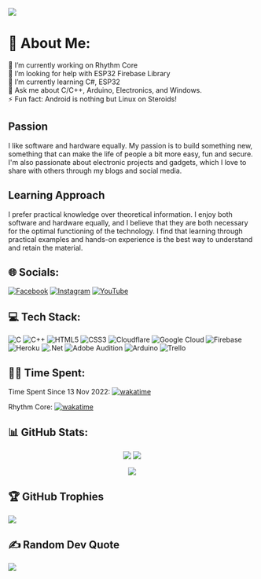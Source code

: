 [![](https://visitcount.itsvg.in/api?id=LogicalLokesh&icon=6&color=6)](https://visitcount.itsvg.in)


# 💫 About Me:
🔭 I’m currently working on Rhythm Core<br>🤝 I’m looking for help with ESP32 Firebase Library<br>🌱 I’m currently learning C#, ESP32 <br>💬 Ask me about C/C++, Arduino, Electronics, and Windows.<br>⚡ Fun fact: Android is nothing but Linux on Steroids!

## Passion

I like software and hardware equally. My passion is to build something new, something that can make the life of people a bit more easy, fun and secure. I'm also passionate about electronic projects and gadgets, which I love to share with others through my blogs and social media. 

## Learning Approach

I prefer practical knowledge over theoretical information. I enjoy both software and hardware equally, and I believe that they are both necessary for the optimal functioning of the technology. I find that learning through practical examples and hands-on experience is the best way to understand and retain the material.


## 🌐 Socials:
[![Facebook](https://img.shields.io/badge/Facebook-%231877F2.svg?logo=Facebook&logoColor=white)](https://facebook.com/https://facebook.com/LogicalLokesh) [![Instagram](https://img.shields.io/badge/Instagram-%23E4405F.svg?logo=Instagram&logoColor=white)](https://instagram.com/LogicalLokesh) [![YouTube](https://img.shields.io/badge/YouTube-%23FF0000.svg?logo=YouTube&logoColor=white)](https://youtube.com/@lokeshwankhede) 

## 💻 Tech Stack:
![C](https://img.shields.io/badge/c-%2300599C.svg?style=for-the-badge&logo=c&logoColor=white) ![C++](https://img.shields.io/badge/c++-%2300599C.svg?style=for-the-badge&logo=c%2B%2B&logoColor=white) ![HTML5](https://img.shields.io/badge/html5-%23E34F26.svg?style=for-the-badge&logo=html5&logoColor=white) ![CSS3](https://img.shields.io/badge/css3-%231572B6.svg?style=for-the-badge&logo=css3&logoColor=white) ![Cloudflare](https://img.shields.io/badge/Cloudflare-F38020?style=for-the-badge&logo=Cloudflare&logoColor=white) ![Google Cloud](https://img.shields.io/badge/Google%20Cloud-%234285F4.svg?style=for-the-badge&logo=google-cloud&logoColor=white) ![Firebase](https://img.shields.io/badge/firebase-%23039BE5.svg?style=for-the-badge&logo=firebase) ![Heroku](https://img.shields.io/badge/heroku-%23430098.svg?style=for-the-badge&logo=heroku&logoColor=white) ![.Net](https://img.shields.io/badge/.NET-5C2D91?style=for-the-badge&logo=.net&logoColor=white) ![Adobe Audition](https://img.shields.io/badge/Adobe%20Audition-9999FF.svg?style=for-the-badge&logo=Adobe%20Audition&logoColor=white) ![Arduino](https://img.shields.io/badge/-Arduino-00979D?style=for-the-badge&logo=Arduino&logoColor=white) ![Trello](https://img.shields.io/badge/Trello-%23026AA7.svg?style=for-the-badge&logo=Trello&logoColor=white)

## 🧑‍💻 Time Spent:
Time Spent Since 13 Nov 2022:
[![wakatime](https://wakatime.com/badge/user/083bce18-2a4b-4d99-9b0d-56c957811902.svg)](https://wakatime.com/@083bce18-2a4b-4d99-9b0d-56c957811902)

Rhythm Core:
[![wakatime](https://wakatime.com/badge/user/083bce18-2a4b-4d99-9b0d-56c957811902/project/776bd08d-2ea0-49a9-b585-4470ba29e477.svg)](https://wakatime.com/badge/user/083bce18-2a4b-4d99-9b0d-56c957811902/project/776bd08d-2ea0-49a9-b585-4470ba29e477)

## 📊 GitHub Stats:
<p align="center">
  <img src="https://github-readme-stats.vercel.app/api?username=LogicalLokesh&theme=dark&hide_border=false&include_all_commits=true&count_private=true">
  <img src="https://github-readme-streak-stats.herokuapp.com/?user=LogicalLokesh&theme=dark&hide_border=false">
</p>
<p align="center">
  <img src="https://github-readme-stats.vercel.app/api/top-langs/?username=LogicalLokesh&theme=dark&hide_border=false&include_all_commits=true&count_private=true&layout=compact">
</p>

## 🏆 GitHub Trophies
![](https://github-profile-trophy.vercel.app/?username=LogicalLokesh&theme=discord&no-frame=false&no-bg=false&margin-w=4)

## ✍️ Random Dev Quote
![](https://quotes-github-readme.vercel.app/api?type=horizontal&theme=dark)
